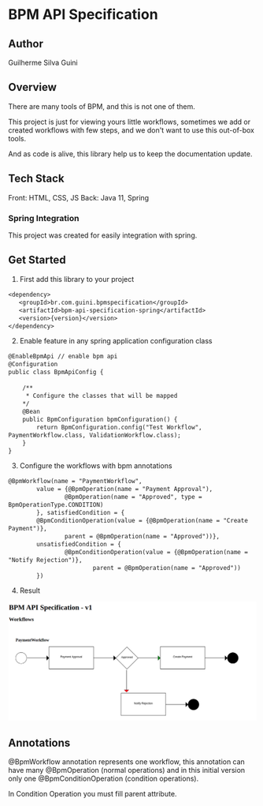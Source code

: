 # BPM API Specification 

## Author

Guilherme Silva Guini

## Overview

There are many tools of BPM, and this is not one of them.

This project is just for viewing yours little workflows, sometimes we add or created workflows with few steps, and we don't want to use this out-of-box tools.

And as code is alive, this library help us to keep the documentation update.

## Tech Stack

Front: HTML, CSS, JS
Back: Java 11, Spring

### Spring Integration

This project was created for easily integration with spring.

## Get Started

1. First add this library to your project

```
<dependency>
   <groupId>br.com.guini.bpmspecification</groupId>
   <artifactId>bpm-api-specification-spring</artifactId>
   <version>{version}</version>
</dependency>
```

2. Enable feature in any spring application configuration class

```
@EnableBpmApi // enable bpm api
@Configuration
public class BpmApiConfig {

    /**
     * Configure the classes that will be mapped
    */ 
    @Bean
    public BpmConfiguration bpmConfiguration() {
        return BpmConfiguration.config("Test Workflow", PaymentWorkflow.class, ValidationWorkflow.class);
    }
}

```

3. Configure the workflows with bpm annotations

```
@BpmWorkflow(name = "PaymentWorkflow",
        value = {@BpmOperation(name = "Payment Approval"),
                @BpmOperation(name = "Approved", type = BpmOperationType.CONDITION)
        }, satisfiedCondition = {
        @BpmConditionOperation(value = {@BpmOperation(name = "Create Payment")},
                parent = @BpmOperation(name = "Approved"))},
        unsatisfiedCondition = {
                @BpmConditionOperation(value = {@BpmOperation(name = "Notify Rejection")},
                        parent = @BpmOperation(name = "Approved"))
        })
```

4. Result

![workflow image](/doc/workflow.png)



## Annotations

@BpmWorkflow annotation represents one workflow, this annotation can have many @BpmOperation (normal operations) and in this initial version only one @BpmConditionOperation (condition operations).

In Condition Operation you must fill parent attribute.

